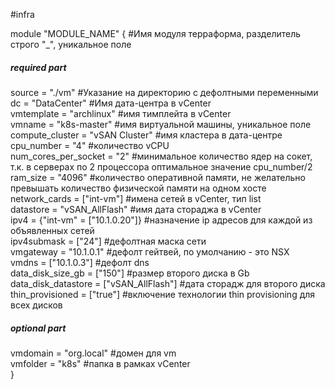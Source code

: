#infra  

module "MODULE_NAME" { #Имя модуля терраформа, разделитель строго "_", уникальное поле  
##### required part #####  
  source               = "./vm" #Указание на директорию с дефолтными переменными  
  dc                   = "DataCenter" #Имя дата-центра в vCenter  
  vmtemplate           = "archlinux" #имя тимплейта в vCenter  
  vmname               = "k8s-master" #имя виртуальной машины, уникальное поле  
  compute_cluster      = "vSAN Cluster" #имя кластера в дата-центре  
  cpu_number           = "4" #количество vCPU  
  num_cores_per_socket = "2" #минимальное количество ядер на сокет, т.к. в серверах по 2 процессора оптимальное значение cpu_number/2  
  ram_size             = "4096" #количество оперативной памяти, не желательно превышать количество физической памяти на одном хосте  
  network_cards        = ["int-vm"] #имена сетей в vCenter, тип list  
  datastore            = "vSAN_AllFlash" #имя дата стораджа в vCenter  
  ipv4                 = {"int-vm" = ["10.1.0.20"]} #назначение ip адресов для каждой из объявленных сетей  
  ipv4submask          = ["24"] #дефолтная маска сети  
  vmgateway            = "10.1.0.1" #дефолт гейтвей, по умолчанию - это NSX  
  vmdns                = ["10.1.0.3"] #дефолт dns  
  data_disk_size_gb    = ["150"] #размер второго диска в Gb  
  data_disk_datastore  = ["vSAN_AllFlash"] #дата сторадж для второго диска  
  thin_provisioned     = ["true"] #включение технологии thin provisioning для всех дисков  
##### optional part #####  
  vmdomain          = "org.local" #домен для vm  
  vmfolder          = "k8s" #папка в рамках vCenter  
}
